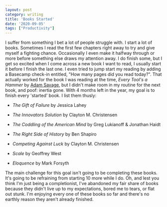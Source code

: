 ```yaml
---
layout: post
category: writing
title: 'Books Started'
date: '2020-09-05'
tags: ["Productivity"]
---
```


I suffer from something I bet a lot of people struggle with. I start a lot of books. Sometimes I read the first few chapters right away to try and give myself a fighting chance. Occasionally I even make it halfway through or more before something else draws my attention away. I do finish some, but I get so excited when I come across a new book I want to read, I usually start it before I finish the last one. I even tried to jump start my reading by adding a Basecamp check-in entitled, "How many pages did you read today?". That actually worked for the book I was reading at the time, _Every Tool's a Hammer_ by [Adam Savage](https://www.twitter.com/donttrythis), but I didn't make room in my routine for the next book, and poof: inertia gone. With 4 months left in the year, my goal is to finish every 'started' book. I list them thusly:

<!--more-->

* _The Gift of Failure_ by Jessica Lahey

* _The Innovators Solution_ by Clayton M. Christensen

* _The Coddling of the American Mind_ by Greg Lukianoff & Jonathan Haidt

* _The Right Side of History_ by Ben Shapiro

* _Competing Against Luck_ by Clayton M. Christensen

* _Scale_ by Geoffrey West

* _Eloquence_ by Mark Forsyth

The main challenge for this goal isn't going to be completing these books. It's going to be refraining from starting 10 more while I do. Oh, and lest you think I'm just being a completionist, I've abandoned my fair share of books because they didn't live up to my expectations, bored me to tears, or flat out stunk. I'm enjoying every one of these books so far and there's no earthly reason they aren't already finished.
